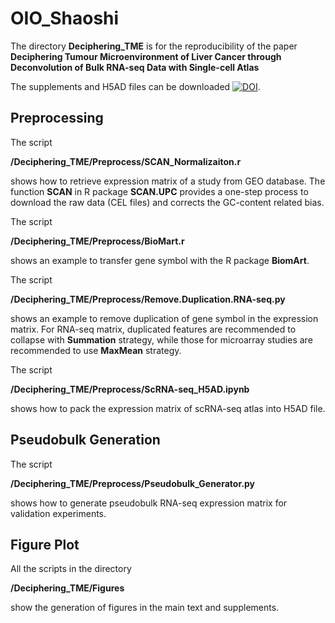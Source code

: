 # OIO_Shaoshi

The directory **Deciphering_TME** is for the reproducibility of the paper **Deciphering Tumour Microenvironment of Liver Cancer through Deconvolution of Bulk RNA-seq Data with Single-cell Atlas**

The supplements and H5AD files can be downloaded [![DOI](https://zenodo.org/badge/DOI/10.5281/zenodo.7315791.svg)](https://doi.org/10.5281/zenodo.7315791).

## Preprocessing

The script

**/Deciphering_TME/Preprocess/SCAN_Normalizaiton.r**

shows how to retrieve expression matrix of a study from GEO database. The function **SCAN** in R package **SCAN.UPC** provides a one-step process to download the raw data (CEL files) and corrects the GC-content related bias.

The script

**/Deciphering_TME/Preprocess/BioMart.r**

shows an example to transfer gene symbol with the R package **BiomArt**.

The script

**/Deciphering_TME/Preprocess/Remove.Duplication.RNA-seq.py**

shows an example to remove duplication of gene symbol in the expression matrix. For RNA-seq matrix, duplicated features are recommended to collapse with **Summation** strategy, while those for microarray studies are recommended to use **MaxMean** strategy.

The script

**/Deciphering_TME/Preprocess/ScRNA-seq_H5AD.ipynb**

shows how to pack the expression matrix of scRNA-seq atlas into H5AD file.


## Pseudobulk Generation

The script

**/Deciphering_TME/Preprocess/Pseudobulk_Generator.py**

shows how to generate pseudobulk RNA-seq expression matrix for validation experiments. 

## Figure Plot

All the scripts in the directory

**/Deciphering_TME/Figures**

show the generation of figures in the main text and supplements.

